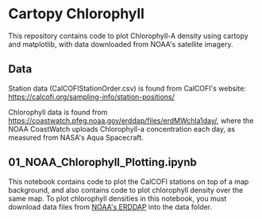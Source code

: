 # Cartopy Chlorophyll

This repository contains code to plot Chlorophyll-A density using cartopy and matplotlib, with data downloaded from NOAA's satellite imagery.

## Data

Station data (CalCOFIStationOrder.csv) is found from CalCOFI's website: https://calcofi.org/sampling-info/station-positions/

Chlorophyll data is found from https://coastwatch.pfeg.noaa.gov/erddap/files/erdMWchla1day/, where the NOAA CoastWatch uploads Chlorophyll-a concentration each day, as measured from NASA's Aqua Spacecraft.

## 01_NOAA_Chlorophyll_Plotting.ipynb

This notebook contains code to plot the CalCOFI stations on top of a map background, and also contains code to plot chlorophyll density over the same map. To plot chlorophyll densities in this notebook, you must download data files from [NOAA's ERDDAP](https://coastwatch.pfeg.noaa.gov/erddap/files/erdMWchla1day/) into the data folder.